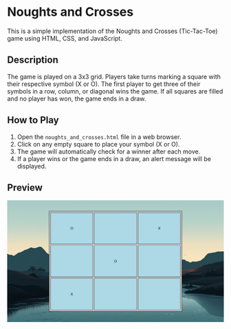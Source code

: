 # Noughts and Crosses

This is a simple implementation of the Noughts and Crosses (Tic-Tac-Toe) game using HTML, CSS, and JavaScript.

## Description

The game is played on a 3x3 grid. Players take turns marking a square with their respective symbol (X or O). The first player to get three of their symbols in a row, column, or diagonal wins the game. If all squares are filled and no player has won, the game ends in a draw.

## How to Play

1. Open the `noughts_and_crosses.html` file in a web browser.
2. Click on any empty square to place your symbol (X or O).
3. The game will automatically check for a winner after each move.
4. If a player wins or the game ends in a draw, an alert message will be displayed.

## Preview

![Noughts and Crosses Preview](preview.png)
